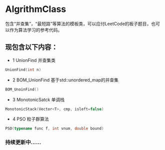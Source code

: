 # AlgrithmClass
包含“并查集”，“最短路”等算法的模板类，可以应付LeetCode的板子题目，也可以作为算法学习的参考代码。

## 现包含以下内容：
- 1 UnionFind 并查集类

``` C++
UnionFind(int n) 

```

- 2 BOM_UnionFind 基于std::unordered_map的并查集

``` C++
BOM_UnoinFind()

```

- 3 MonotonicSatck 单调栈

``` C++
MonotonicStack(Vector<T>, cmp, isleft=false)

```

- 4 PSO 粒子群算法

``` C++
PSO(typename func f, int vnum, double bound)

```

### 持续更新中……
